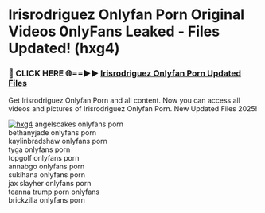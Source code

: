 # Irisrodriguez Onlyfan Porn Original Videos 0nlyFans Leaked - Files Updated! (hxg4)

<h3>🔴 CLICK HERE 🌐==►► <a href="https://tinyurl.com/x26r9saj" rel="nofollow">Irisrodriguez Onlyfan Porn Updated Files</a></h3>

Get Irisrodriguez Onlyfan Porn and all content. Now you can access all videos and pictures of Irisrodriguez Onlyfan Porn. New Updated Files 2025!

[![hxg4](https://i.imgur.com/LkgZPqh.gif)](https://tinyurl.com/x26r9saj)
angelscakes onlyfans porn<br>
bethanyjade onlyfans porn<br>
kaylinbradshaw onlyfans porn<br>
tyga onlyfans porn<br>
topgolf onlyfans porn<br>
annabgo onlyfans porn<br>
sukihana onlyfans porn<br>
jax slayher onlyfans porn<br>
teanna trump porn onlyfans<br>
brickzilla onlyfans porn